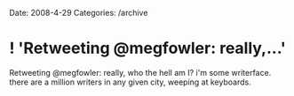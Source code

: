 Date: 2008-4-29
Categories: /archive

# ! 'Retweeting @megfowler: really,...'

Retweeting @megfowler: really, who the hell am I? i'm some writerface. there are a million writers in any given city, weeping at keyboards.

